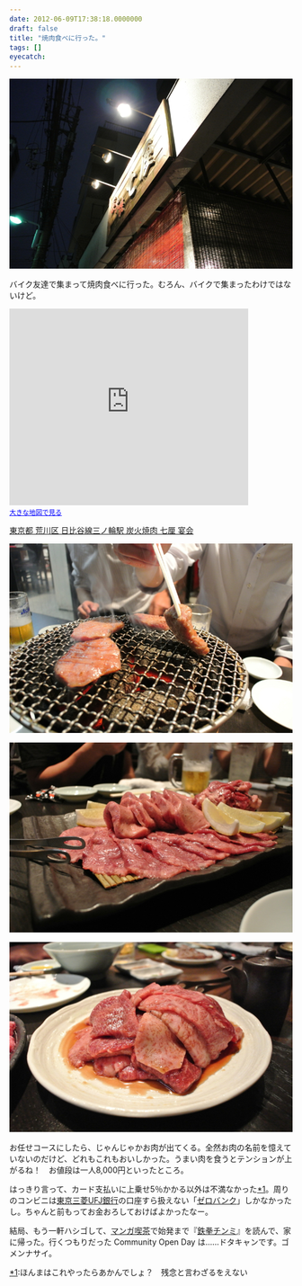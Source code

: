 ```yaml
---
date: 2012-06-09T17:38:18.0000000
draft: false
title: "焼肉食べに行った。"
tags: []
eyecatch: 
---
```

<p><img src="20120608192658.jpg" alt="f:id:daruyanagi:20120608192658j:plain" title="f:id:daruyanagi:20120608192658j:plain" class="hatena-fotolife"></p><p>バイク友達で集まって焼肉食べに行った。むろん、バイクで集まったわけではないけど。</p><p><iframe width="425" height="350" frameborder="0" scrolling="no" marginheight="0" marginwidth="0" src="https://maps.google.co.jp/maps?q=%E4%B8%83%E5%8E%98&amp;ie=UTF8&amp;hl=ja&amp;hq=%E4%B8%83%E5%8E%98&amp;hnear=&amp;radius=15000&amp;t=m&amp;brcurrent=3,0x60188e7d6074448b:0x151204694a73934f,0&amp;cid=4101364313059903033&amp;ll=35.741775,139.793215&amp;spn=0.024383,0.036478&amp;z=14&amp;iwloc=A&amp;output=embed"></iframe><br /><small><a href="https://maps.google.co.jp/maps?q=%E4%B8%83%E5%8E%98&amp;ie=UTF8&amp;hl=ja&amp;hq=%E4%B8%83%E5%8E%98&amp;hnear=&amp;radius=15000&amp;t=m&amp;brcurrent=3,0x60188e7d6074448b:0x151204694a73934f,0&amp;cid=4101364313059903033&amp;ll=35.741775,139.793215&amp;spn=0.024383,0.036478&amp;z=14&amp;iwloc=A&amp;source=embed" style="color:#0000FF;text-align:left">大きな地図で見る</a></small></p><p><a href="http://www.7-rin.com/">&#x6771;&#x4EAC;&#x90FD; &#x8352;&#x5DDD;&#x533A; &#x65E5;&#x6BD4;&#x8C37;&#x7DDA;&#x4E09;&#x30CE;&#x8F2A;&#x99C5; &#x70AD;&#x706B;&#x713C;&#x8089; &#x4E03;&#x5398; &#x5BB4;&#x4F1A;</a></p><p><img src="20120608194748.jpg" alt="f:id:daruyanagi:20120608194748j:plain" title="f:id:daruyanagi:20120608194748j:plain" class="hatena-fotolife"></p><p><img src="20120608194412.jpg" alt="f:id:daruyanagi:20120608194412j:plain" title="f:id:daruyanagi:20120608194412j:plain" class="hatena-fotolife"></p><p><img src="20120608202142.jpg" alt="f:id:daruyanagi:20120608202142j:plain" title="f:id:daruyanagi:20120608202142j:plain" class="hatena-fotolife"></p><p>お任せコースにしたら、じゃんじゃかお肉が出てくる。全然お肉の名前を憶えていないのだけど、どれもこれもおいしかった。うまい肉を食うとテンションが上がるね！　お値段は一人8,000円といったところ。</p><p>はっきり言って、カード支払いに上乗せ5％かかる以外は不満なかった<a href="#f1" name="fn1" title="ほんまはこれやったらあかんでしょ？　残念と言わざるをえない">*1</a>。周りのコンビニは<a class="keyword" href="http://d.hatena.ne.jp/keyword/%C5%EC%B5%FE%BB%B0%C9%A9UFJ%B6%E4%B9%D4">東京三菱UFJ銀行</a>の口座すら扱えない「<a class="keyword" href="http://d.hatena.ne.jp/keyword/%A5%BC%A5%ED%A5%D0%A5%F3%A5%AF">ゼロバンク</a>」しかなかったし。ちゃんと前もってお金おろしておけばよかったなー。</p><p>結局、もう一軒ハシゴして、<a class="keyword" href="http://d.hatena.ne.jp/keyword/%A5%DE%A5%F3%A5%AC%B5%CA%C3%E3">マンガ喫茶</a>で始発まで『<a class="keyword" href="http://d.hatena.ne.jp/keyword/%C5%B4%B7%FD%A5%C1%A5%F3%A5%DF">鉄拳チンミ</a>』を読んで、家に帰った。行くつもりだった Community Open Day は……ドタキャンです。ゴメンナサイ。</p>
<div class="footnote">
<p class="footnote"><a href="#fn1" name="f1" class="footnote-number">*1</a><span class="footnote-delimiter">:</span><span class="footnote-text">ほんまはこれやったらあかんでしょ？　残念と言わざるをえない</span></p>
</div>